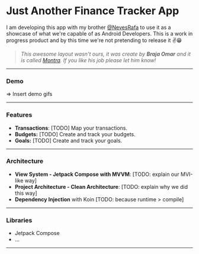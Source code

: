 # Just Another Finance Tracker App

I am developing this app with my brother [@NevesRafa](https://github.com/NevesRafa) to use it as a showcase of what we're capable of as Android Developers. This is a work in progress product and by this time we're not pretending to release it ✌😁

> *This awesome layout wasn't ours, it was create by **Braja Omar** and it is called [Montra](https://www.figma.com/community/file/998557875473123405). If you like his job please let him know!*

------------------

### Demo

=> Insert demo gifs

------

### Features

- **Transactions**: [TODO] Map your transactions.
- **Budgets:** [TODO] Create and track your budgets.
- **Goals:** [TODO] Create and track your goals.

------

### Architecture

- **View System - Jetpack Compose with MVVM**: [TODO: explain our MVI-like way]
- **Project Architecture - Clean Architecture**: [TODO: explain why we did this way]
- **Dependency Injection** with Koin [TODO: because runtime > compile]

------

### Libraries

- Jetpack Compose
- ...

------

